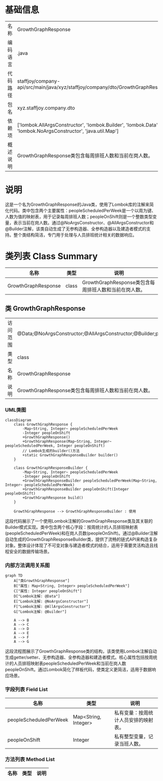 # 基础信息

|      |      |
|------|------|
| 名称 | GrowthGraphResponse |
| 编码语言 | .java |
| 代码路径 | staffjoy/company-api/src/main/java/xyz/staffjoy/company/dto/GrowthGraphResponse.java |
| 包名 | xyz.staffjoy.company.dto |
| 依赖项 | ['lombok.AllArgsConstructor', 'lombok.Builder', 'lombok.Data', 'lombok.NoArgsConstructor', 'java.util.Map'] |
| 概述说明 | GrowthGraphResponse类包含每周排班人数和当前在岗人数。 |

# 说明

这是一个名为GrowthGraphResponse的Java类，使用了Lombok库的注解来简化代码。类中包含两个主要属性：peopleScheduledPerWeek是一个以周为键、人数为值的映射表，用于记录每周排班人数；peopleOnShift则是一个整数类型变量，表示当前在岗人数。通过@NoArgsConstructor、@AllArgsConstructor和@Builder注解，该类自动生成了无参构造器、全参构造器以及建造者模式的支持。整个类结构简洁，专门用于处理与人员排班统计相关的数据响应。

# 类列表 Class Summary

| 名称   | 类型  | 说明 |
|-------|------|-------------|
| GrowthGraphResponse | class | GrowthGraphResponse类包含每周排班人数和当前在岗人数。 |



## 类 GrowthGraphResponse

|      |      |
|------|------|
| 访问范围 | @Data;@NoArgsConstructor;@AllArgsConstructor;@Builder;public |
| 类型 | class |
| 名称 | GrowthGraphResponse |
| 说明 | GrowthGraphResponse类包含每周排班人数和当前在岗人数。 |


### UML类图

```mermaid
classDiagram
    class GrowthGraphResponse {
        -Map~String, Integer~ peopleScheduledPerWeek
        -Integer peopleOnShift
        +GrowthGraphResponse()
        +GrowthGraphResponse(Map~String, Integer~ peopleScheduledPerWeek, Integer peopleOnShift)
        // Lombok生成的builder()方法
        +static GrowthGraphResponseBuilder builder()
    }

    class GrowthGraphResponseBuilder {
        -Map~String, Integer~ peopleScheduledPerWeek
        -Integer peopleOnShift
        +GrowthGraphResponseBuilder peopleScheduledPerWeek(Map~String, Integer~ peopleScheduledPerWeek)
        +GrowthGraphResponseBuilder peopleOnShift(Integer peopleOnShift)
        +GrowthGraphResponse build()
    }

    GrowthGraphResponse --> GrowthGraphResponseBuilder : 使用
```

这段代码展示了一个使用Lombok注解的GrowthGraphResponse类及其关联的Builder模式实现。类中包含两个核心字段：按周统计的人员排班映射表(peopleScheduledPerWeek)和在岗人员数(peopleOnShift)。通过@Builder注解自动生成的GrowthGraphResponseBuilder类，提供了流畅的链式API来构造复杂对象。整体设计体现了不可变对象与建造者模式的结合，适用于需要灵活构造且线程安全的数据传输场景。


### 内部方法调用关系图

```mermaid
graph TD
    A["类GrowthGraphResponse"]
    B["属性: Map<String, Integer> peopleScheduledPerWeek"]
    C["属性: Integer peopleOnShift"]
    D["Lombok注解: @Data"]
    E["Lombok注解: @NoArgsConstructor"]
    F["Lombok注解: @AllArgsConstructor"]
    G["Lombok注解: @Builder"]

    A --> B
    A --> C
    A --> D
    A --> E
    A --> F
    A --> G
```

这段流程图展示了GrowthGraphResponse类的结构，该类使用Lombok注解自动生成getter/setter、无参构造器、全参构造器和建造者模式。核心属性包括按周统计的人员排班映射表peopleScheduledPerWeek和当前在岗人数peopleOnShift。通过Lombok简化了样板代码，使类定义更简洁，适用于数据响应场景。

### 字段列表 Field List

| 名称  | 类型  | 说明 |
|-------|-------|------|
| peopleScheduledPerWeek | Map<String, Integer> | 私有变量：按周统计人员安排的映射表。 |
| peopleOnShift | Integer | 私有整型变量，记录当班人数。 |

### 方法列表 Method List

| 名称  | 类型  | 说明 |
|-------|-------|------|




